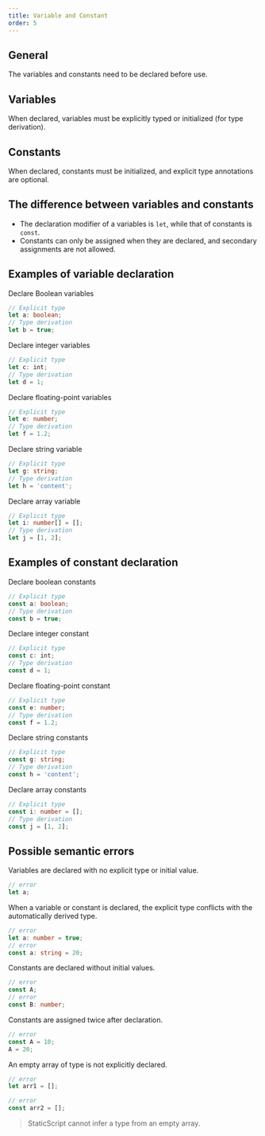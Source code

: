 ```yaml
---
title: Variable and Constant
order: 5
---
```


## General

The variables and constants need to be declared before use.

## Variables

When declared, variables must be explicitly typed or initialized (for type derivation).

## Constants

When declared, constants must be initialized, and explicit type annotations are optional.

## The difference between variables and constants

- The declaration modifier of a variables is `let`, while that of constants is `const`.
- Constants can only be assigned when they are declared, and secondary assignments are not allowed.

## Examples of variable declaration

Declare Boolean variables

```ts
// Explicit type
let a: boolean;
// Type derivation
let b = true;
```

Declare integer variables

```ts
// Explicit type
let c: int;
// Type derivation
let d = 1;
```

Declare floating-point variables

```ts
// Explicit type
let e: number;
// Type derivation
let f = 1.2;
```

Declare string variable

```ts
// Explicit type
let g: string;
// Type derivation
let h = 'content';
```

Declare array variable

```ts
// Explicit type
let i: number[] = [];
// Type derivation
let j = [1, 2];
```

## Examples of constant declaration

Declare boolean constants

```ts
// Explicit type
const a: boolean;
// Type derivation
const b = true;
```

Declare integer constant

```ts
// Explicit type
const c: int;
// Type derivation
const d = 1;
```

Declare floating-point constant

```ts
// Explicit type
const e: number;
// Type derivation
const f = 1.2;
```

Declare string constants

```ts
// Explicit type
const g: string;
// Type derivation
const h = 'content';
```

Declare array constants

```ts
// Explicit type
const i: number = [];
// Type derivation
const j = [1, 2];
```

## Possible semantic errors

Variables are declared with no explicit type or initial value.

```ts
// error
let a;
```

When a variable or constant is declared, the explicit type conflicts with the automatically derived type.

```ts
// error
let a: number = true;
// error
const a: string = 20;
```

Constants are declared without initial values.

```ts
// error
const A;
// error
const B: number;
```

Constants are assigned twice after declaration.

```ts
// error
const A = 10;
A = 20;
```

An empty array of type is not explicitly declared.

```ts
// error
let arr1 = [];

// error
const arr2 = [];
```

> StaticScript cannot infer a type from an empty array.
